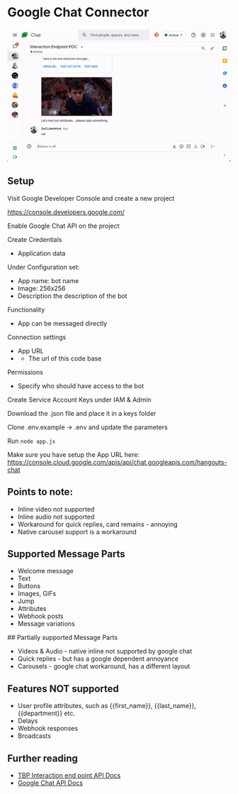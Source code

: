 # Google Chat Connector

![Screen capture](https://github.com/TheBotPlatform/tbp-google-chat-interaction-endpoint/raw/main/assets/screencap.gif)


## Setup

Visit Google Developer Console and create a new project

https://console.developers.google.com/

Enable Google Chat API on the project

Create Credentials
- Application data

Under Configuration set:
- App name: bot name
- Image: 256x256
- Description the description of the bot

Functionality
- App can be messaged directly

Connection settings
- App URL
- - The url of this code base

Permissions
- Specify who should have access to the bot

Create Service Account Keys under IAM & Admin

Download the .json file and place it in a keys folder

Clone .env.example -> .env and update the parameters

Run `node app.js`

Make sure you have setup the App URL here: https://console.cloud.google.com/apis/api/chat.googleapis.com/hangouts-chat


## Points to note:
- Inline video not supported
- Inline audio not supported
- Workaround for quick replies, card remains - annoying
- Native carousel support is a workaround




## Supported Message Parts

- Welcome message
- Text
- Buttons
- Images, GIFs
- Jump
- Attributes
- Webhook posts
- Message variations

## Partially supported Message Parts

- Videos & Audio - native inline not supported by google chat
- Quick replies - but has a google dependent annoyance
- Carousels - google chat workaround, has a different layout


## Features NOT supported

- User profile attributes, such as {{first_name}}, {{last_name}}, {{department}} etc.
- Delays
- Webhook responses
- Broadcasts

## Further reading
- [TBP Interaction end point API Docs](https://drive.google.com/file/d/1XSo1WfToh3tsU4iSulaum64K_dvpudxx/view?usp=sharing)
- [Google Chat API Docs](https://developers.google.com/chat/api/guides)